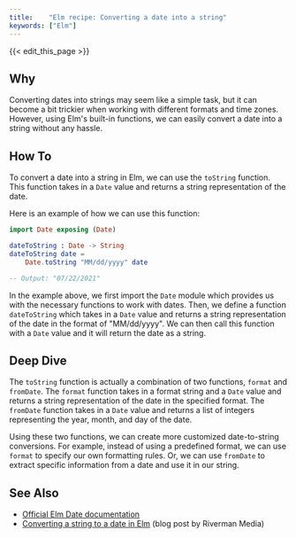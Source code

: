 ```yaml
---
title:    "Elm recipe: Converting a date into a string"
keywords: ["Elm"]
---
```


{{< edit_this_page >}}

## Why

Converting dates into strings may seem like a simple task, but it can become a bit trickier when working with different formats and time zones. However, using Elm's built-in functions, we can easily convert a date into a string without any hassle.

## How To

To convert a date into a string in Elm, we can use the `toString` function. This function takes in a `Date` value and returns a string representation of the date.

Here is an example of how we can use this function:

```Elm
import Date exposing (Date)

dateToString : Date -> String
dateToString date =
    Date.toString "MM/dd/yyyy" date

-- Output: "07/22/2021"
```

In the example above, we first import the `Date` module which provides us with the necessary functions to work with dates. Then, we define a function `dateToString` which takes in a `Date` value and returns a string representation of the date in the format of "MM/dd/yyyy". We can then call this function with a `Date` value and it will return the date as a string.

## Deep Dive

The `toString` function is actually a combination of two functions, `format` and `fromDate`. The `format` function takes in a format string and a `Date` value and returns a string representation of the date in the specified format. The `fromDate` function takes in a `Date` value and returns a list of integers representing the year, month, and day of the date.

Using these two functions, we can create more customized date-to-string conversions. For example, instead of using a predefined format, we can use `format` to specify our own formatting rules. Or, we can use `fromDate` to extract specific information from a date and use it in our string.

## See Also

- [Official Elm Date documentation](https://package.elm-lang.org/packages/elm/time/latest/Date)
- [Converting a string to a date in Elm](https://www.rivermanmedia.com/convert-a-string-to-a-date-in-elm/) (blog post by Riverman Media)